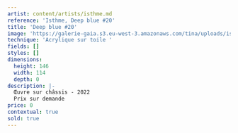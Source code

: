 ```yaml
---
artist: content/artists/isthme.md
reference: 'Isthme, Deep blue #20'
title: 'Deep blue #20'
image: 'https://galerie-gaia.s3.eu-west-3.amazonaws.com/tina/uploads/isthme/galerie-gaia-Isthme-Deep blue20-2022-146X114-acrylique sur toile.jpg'
technique: 'Acrylique sur toile '
fields: []
styles: []
dimensions:
  height: 146
  width: 114
  depth: 0
description: |-
  Œuvre sur châssis - 2022  
  Prix sur demande 
price: 0
contextual: true
sold: true
---
```


